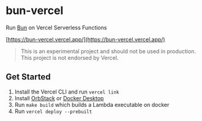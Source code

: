 # bun-vercel

Run [Bun](https://bun.sh) on Vercel Serverless Functions

[https://bun-vercel.vercel.app/](https://bun-vercel.vercel.app/)

> This is an experimental project and should not be used in production. This project is not endorsed by Vercel.

## Get Started

1. Install the Vercel CLI and run `vercel link`
2. Install [OrbStack](https://orbstack.dev) or [Docker Desktop](https://www.docker.com/products/docker-desktop/)
3. Run `make build` which builds a Lambda executable on docker
4. Run `vercel deploy --prebuilt`
